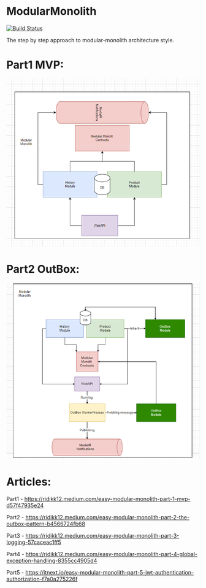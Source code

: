 # ModularMonolith
[![Build Status](https://dev.azure.com/ndebosz/ModularMonolith/_apis/build/status/Ridikk12.ModularMonolith?branchName=master)](https://dev.azure.com/ndebosz/ModularMonolith/_build/latest?definitionId=1&branchName=master)

The step by step approach to modular-monolith architecture style.
# Part1 MVP:
![Screenshot](docs/architecture.png)


# Part2 OutBox:
![Screenshot](docs/architecture_outbox.png)


# Articles:
Part1 - https://ridikk12.medium.com/easy-modular-monolith-part-1-mvp-d57f47935e24

Part2 - https://ridikk12.medium.com/easy-modular-monolith-part-2-the-outbox-pattern-b4566724fb68

Part3 - https://ridikk12.medium.com/easy-modular-monolith-part-3-logging-57caceac1ff5

Part4 - https://ridikk12.medium.com/easy-modular-monolith-part-4-global-exception-handling-8355cc4905d4

Part5 - https://itnext.io/easy-modular-monolith-part-5-jwt-authentication-authorization-f7a0a275226f

